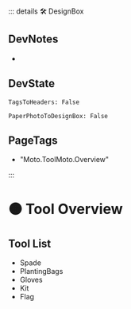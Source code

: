 ::: details 🛠 <dev>DesignBox</dev> 

## DevNotes
- 

## DevState

`TagsToHeaders: False`

`PaperPhotoToDesignBox: False`

<h2>PageTags</h2>

- "Moto.ToolMoto.Overview"

:::

# 🟠 <moto>Tool Overview</moto>

## Tool List

 - Spade
 - PlantingBags
 - Gloves
 - Kit
 - Flag